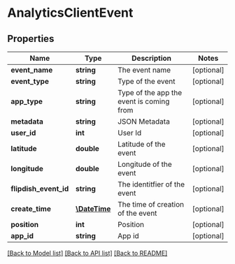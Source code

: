 # AnalyticsClientEvent

## Properties
Name | Type | Description | Notes
------------ | ------------- | ------------- | -------------
**event_name** | **string** | The event name | [optional] 
**event_type** | **string** | Type of the event | [optional] 
**app_type** | **string** | Type of the app the event is coming from | [optional] 
**metadata** | **string** | JSON Metadata | [optional] 
**user_id** | **int** | User Id | [optional] 
**latitude** | **double** | Latitude of the event | [optional] 
**longitude** | **double** | Longitude of the event | [optional] 
**flipdish_event_id** | **string** | The identitfier of the event | [optional] 
**create_time** | [**\DateTime**](\DateTime.md) | The time of creation of the event | [optional] 
**position** | **int** | Position | [optional] 
**app_id** | **string** | App id | [optional] 

[[Back to Model list]](../README.md#documentation-for-models) [[Back to API list]](../README.md#documentation-for-api-endpoints) [[Back to README]](../README.md)


